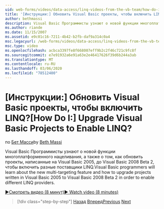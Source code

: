 ```yaml
---
uid: web-forms/videos/data-access/linq-videos-from-the-vb-team/how-do-i-upgrade-visual-basic-projects-to-enable-linq
title: '[Инструкции:] Обновить Visual Basic проекты, чтобы включить LINQ? | Документы Майкрософт'
author: bethmassi
description: Visual Basic Программисты узнают о новой функции многоплатформенного нацеливания и обновлении проектов, написанных на Visual Basic 2005, до Visual Basic 2008 Beta...
ms.author: riande
ms.date: 11/15/2007
ms.assetid: e9c01c16-7211-4b42-b2fb-daf9a314c0a4
msc.legacyurl: /web-forms/videos/data-access/linq-videos-from-the-vb-team/how-do-i-upgrade-visual-basic-projects-to-enable-linq
msc.type: video
ms.openlocfilehash: acbca3397fe8f668007eff9b2c2f46c721c9fc8f
ms.sourcegitcommit: e7e91932a6e91a63e2e46417626f39d6b244a3ab
ms.translationtype: MT
ms.contentlocale: ru-RU
ms.lasthandoff: 03/06/2020
ms.locfileid: "78512400"
---
```

# <a name="how-do-i-upgrade-visual-basic-projects-to-enable-linq"></a><span data-ttu-id="f7157-104">[Инструкции:] Обновить Visual Basic проекты, чтобы включить LINQ?</span><span class="sxs-lookup"><span data-stu-id="f7157-104">[How Do I:] Upgrade Visual Basic Projects to Enable LINQ?</span></span>

<span data-ttu-id="f7157-105">по [Бет Масси](https://github.com/bethmassi)</span><span class="sxs-lookup"><span data-stu-id="f7157-105">by [Beth Massi](https://github.com/bethmassi)</span></span>

<span data-ttu-id="f7157-106">Visual Basic Программисты узнают о новой функции многоплатформенного нацеливания, а также о том, как обновить проекты, написанные на Visual Basic 2005, до Visual Basic 2008 Beta 2, чтобы включить разные поставщики LINQ.</span><span class="sxs-lookup"><span data-stu-id="f7157-106">Visual Basic programmers will learn about the new multi-targeting feature and how to upgrade projects written in Visual Basic 2005 to Visual Basic 2008 Beta 2 in order to enable different LINQ providers.</span></span>

[<span data-ttu-id="f7157-107">&#9654;Смотреть видео (8 минут)</span><span class="sxs-lookup"><span data-stu-id="f7157-107">&#9654; Watch video (8 minutes)</span></span>](https://channel9.msdn.com/Blogs/ASP-NET-Site-Videos/how-do-i-upgrade-visual-basic-projects-to-enable-linq)

> [!div class="step-by-step"]
> <span data-ttu-id="f7157-108">[Назад](how-do-i-perform-group-and-aggregate-queries.md)
> [Вперед](how-do-i-get-started-with-linq-to-xml.md)</span><span class="sxs-lookup"><span data-stu-id="f7157-108">[Previous](how-do-i-perform-group-and-aggregate-queries.md)
[Next](how-do-i-get-started-with-linq-to-xml.md)</span></span>
